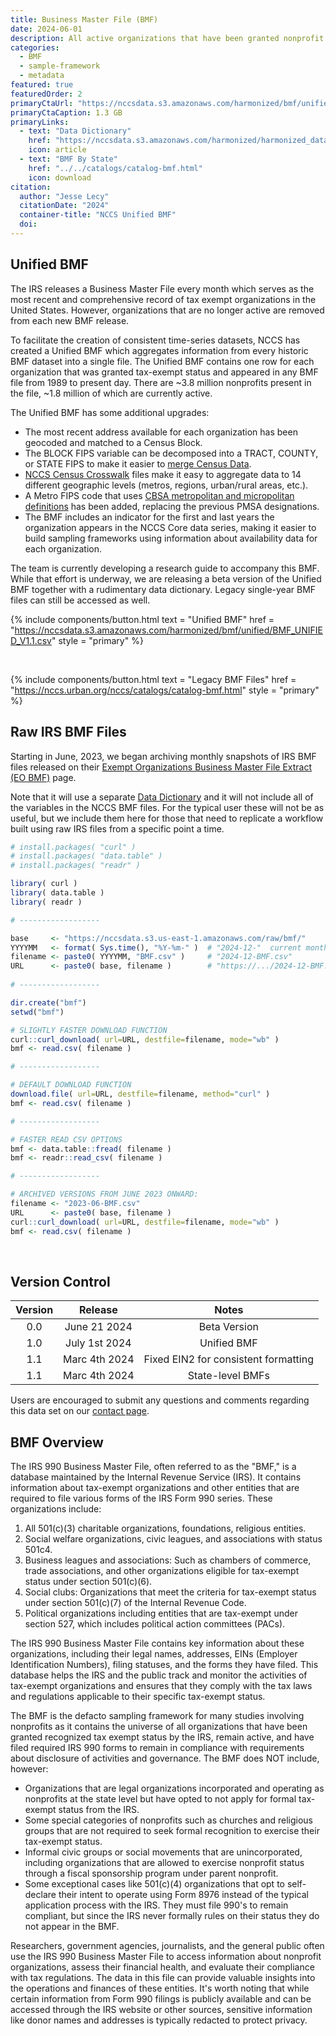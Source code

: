 ```yaml
---
title: Business Master File (BMF)
date: 2024-06-01
description: All active organizations that have been granted nonprofit status by the IRS.
categories:
  - BMF
  - sample-framework
  - metadata
featured: true
featuredOrder: 2
primaryCtaUrl: "https://nccsdata.s3.amazonaws.com/harmonized/bmf/unified/BMF_UNIFIED_V1.1.csv"
primaryCtaCaption: 1.3 GB
primaryLinks:
  - text: "Data Dictionary"
    href: "https://nccsdata.s3.amazonaws.com/harmonized/harmonized_data_dictionary.xlsx"
    icon: article
  - text: "BMF By State"
    href: "../../catalogs/catalog-bmf.html"
    icon: download
citation: 
  author: "Jesse Lecy"
  citationDate: "2024"
  container-title: "NCCS Unified BMF"
  doi:
---
```


## Unified BMF

The IRS releases a Business Master File every month which serves as the most recent and comprehensive record of tax exempt organizations in the United States. However, organizations that are no longer active are removed from each new BMF release.

To facilitate the creation of consistent time-series datasets, NCCS has created a Unified BMF which aggregates information from every historic BMF dataset into a single file. The Unified BMF contains one row for each organization that was granted tax-exempt status and appeared in any BMF file from 1989 to present day. There are ~3.8 million nonprofits present in the file, ~1.8 million of which are currently active. 

The Unified BMF has some additional upgrades:

* The most recent address available for each organization has been geocoded and matched to a Census Block.
* The BLOCK FIPS variable can be decomposed into a TRACT, COUNTY, or STATE FIPS to make it easier to [merge Census Data](https://urbaninstitute.github.io/nccs/catalogs/catalog-census_crosswalk.html).
* [NCCS Census Crosswalk](https://nccs.urban.org/nccs/datasets/census/) files make it easy to aggregate data to 14 different geographic levels (metros, regions, urban/rural areas, etc.).
* A Metro FIPS code that uses [CBSA metropolitan and micropolitan definitions](https://carolinatracker.unc.edu/stories/2020/10/28/cbsa_geography/) has been added, replacing the previous PMSA designations.
* The BMF includes an indicator for the first and last years the organization appears in the NCCS Core data series, making it easier to build sampling frameworks using information about availability data for each organization. 

The team is currently developing a research guide to accompany this BMF. While that effort is underway, we are releasing a beta version of the Unified BMF together with a rudimentary data dictionary. Legacy single-year BMF files can still be accessed as well. 

{% include components/button.html
  text = "Unified BMF"
  href = "https://nccsdata.s3.amazonaws.com/harmonized/bmf/unified/BMF_UNIFIED_V1.1.csv"
  style = "primary"
%}

<br>

{% include components/button.html
  text = "Legacy BMF Files"
  href = "https://nccs.urban.org/nccs/catalogs/catalog-bmf.html"
  style = "primary"
%}

## Raw IRS BMF Files 

Starting in June, 2023, we began archiving monthly snapshots of IRS BMF files released on their [Exempt Organizations Business Master File Extract (EO BMF)](https://www.irs.gov/charities-non-profits/exempt-organizations-business-master-file-extract-eo-bmf) page. 

Note that it will use a separate [Data Dictionary](https://www.irs.gov/pub/irs-soi/eo-info.pdf) and it will not include all of the variables in the NCCS BMF files. For the typical user these will not be as useful, but we include them here for those that need to replicate a workflow built using raw IRS files from a specific point a time. 


```r
# install.packages( "curl" )
# install.packages( "data.table" )
# install.packages( "readr" )

library( curl )
library( data.table )
library( readr )

# ------------------

base     <- "https://nccsdata.s3.us-east-1.amazonaws.com/raw/bmf/"
YYYYMM   <- format( Sys.time(), "%Y-%m-" )  # "2024-12-"  current month
filename <- paste0( YYYYMM, "BMF.csv" )     # "2024-12-BMF.csv"
URL      <- paste0( base, filename )        # "https://.../2024-12-BMF.csv"
 
# ------------------ 

dir.create("bmf")
setwd("bmf")

# SLIGHTLY FASTER DOWNLOAD FUNCTION
curl::curl_download( url=URL, destfile=filename, mode="wb" )
bmf <- read.csv( filename )

# ------------------

# DEFAULT DOWNLOAD FUNCTION 
download.file( url=URL, destfile=filename, method="curl" )
bmf <- read.csv( filename )

# ------------------

# FASTER READ CSV OPTIONS 
bmf <- data.table::fread( filename )
bmf <- readr::read_csv( filename )

# ------------------ 

# ARCHIVED VERSIONS FROM JUNE 2023 ONWARD:
filename <- "2023-06-BMF.csv"
URL      <- paste0( base, filename ) 
curl::curl_download( url=URL, destfile=filename, mode="wb" )
bmf <- read.csv( filename )
```

<br>


## Version Control

| Version | Release | Notes |
| :---: | :---: | :---: |
| 0.0 | June 21 2024 | Beta Version |
| 1.0 | July 1st 2024 | Unified BMF |
| 1.1 | Marc 4th 2024 | Fixed EIN2 for consistent formatting |
| 1.1 | Marc 4th 2024 | State-level BMFs |


Users are encouraged to submit any questions and comments regarding this data set on our [contact page](https://nccs.urban.org/nccs/contact/).


## BMF Overview

The IRS 990 Business Master File, often referred to as the "BMF," is a database maintained by the Internal Revenue Service (IRS). It contains information about tax-exempt organizations and other entities that are required to file various forms of the IRS Form 990 series. These organizations include:

1. All 501(c)(3) charitable organizations, foundations, religious entities.
2. Social welfare organizations, civic leagues, and associations with status 501c4. 
3. Business leagues and associations: Such as chambers of commerce, trade associations, and other organizations eligible for tax-exempt status under section 501(c)(6).
4. Social clubs: Organizations that meet the criteria for tax-exempt status under section 501(c)(7) of the Internal Revenue Code.
5. Political organizations including entities that are tax-exempt under section 527, which includes political action committees (PACs).

The IRS 990 Business Master File contains key information about these organizations, including their legal names, addresses, EINs (Employer Identification Numbers), filing statuses, and the forms they have filed. This database helps the IRS and the public track and monitor the activities of tax-exempt organizations and ensures that they comply with the tax laws and regulations applicable to their specific tax-exempt status.

The BMF is the defacto sampling framework for many studies involving nonprofits as it contains the universe of all organizations that have been granted recognized tax exempt status by the IRS, remain active, and have filed required IRS 990 forms to remain in compliance with requirements about disclosure of activities and governance. The BMF does NOT include, however: 

* Organizations that are legal organizations incorporated and operating as nonprofits at the state level but have opted to not apply for formal tax-exempt status from the IRS.
* Some special categories of nonprofits such as churches and religious groups that are not required to seek formal recognition to exercise their tax-exempt status.
* Informal civic groups or social movements that are unincorporated, including organizations that are allowed to exercise nonprofit status through a fiscal sponsorship program under parent nonprofit.
* Some exceptional cases like 501(c)(4) organizations that opt to self-declare their intent to operate using Form 8976 instead of the typical application process with the IRS. They must file 990's to remain compliant, but since the IRS never formally rules on their status they do not appear in the BMF. 

Researchers, government agencies, journalists, and the general public often use the IRS 990 Business Master File to access information about nonprofit organizations, assess their financial health, and evaluate their compliance with tax regulations. The data in this file can provide valuable insights into the operations and finances of these entities. It's worth noting that while certain information from Form 990 filings is publicly available and can be accessed through the IRS website or other sources, sensitive information like donor names and addresses is typically redacted to protect privacy.
